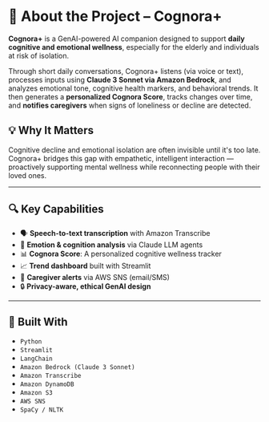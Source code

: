 # 🧠 About the Project – Cognora+

**Cognora+** is a GenAI-powered AI companion designed to support **daily cognitive and emotional wellness**, especially for the elderly and individuals at risk of isolation.

Through short daily conversations, Cognora+ listens (via voice or text), processes inputs using **Claude 3 Sonnet via Amazon Bedrock**, and analyzes emotional tone, cognitive health markers, and behavioral trends. It then generates a **personalized Cognora Score**, tracks changes over time, and **notifies caregivers** when signs of loneliness or decline are detected.

## 💡 Why It Matters

Cognitive decline and emotional isolation are often invisible until it's too late. Cognora+ bridges this gap with empathetic, intelligent interaction — proactively supporting mental wellness while reconnecting people with their loved ones.

---

## 🔍 Key Capabilities

- 🗣️ **Speech-to-text transcription** with Amazon Transcribe  
- 🤖 **Emotion & cognition analysis** via Claude LLM agents  
- 📊 **Cognora Score**: A personalized cognitive wellness tracker  
- 📈 **Trend dashboard** built with Streamlit  
- 🔔 **Caregiver alerts** via AWS SNS (email/SMS)  
- 🔒 **Privacy-aware, ethical GenAI design**

---

## 🔧 Built With

- `Python`
- `Streamlit`
- `LangChain`
- `Amazon Bedrock (Claude 3 Sonnet)`
- `Amazon Transcribe`
- `Amazon DynamoDB`
- `Amazon S3`
- `AWS SNS`
- `SpaCy / NLTK`
